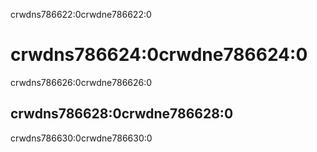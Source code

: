 crwdns786622:0crwdne786622:0
# crwdns786624:0crwdne786624:0

crwdns786626:0crwdne786626:0

## crwdns786628:0crwdne786628:0

crwdns786630:0crwdne786630:0
